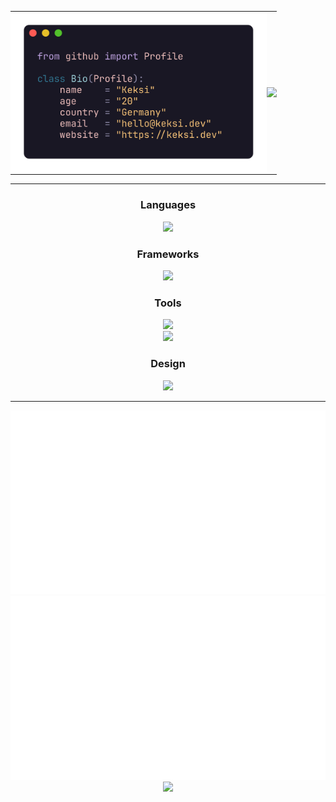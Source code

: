 <table style="border-collapse: collapse; border: none; padding: 0;">
  <tr>
    <td style="border: none; padding: 0;" align="left">
      <img width="410px" src="./assets/profile.png">
    </td>
    <td style="border: none; padding: 0;" align="right">
      <img src="https://lanyard.cnrad.dev/api/527147599942385674">
    </td>
  </tr>
</table>

---

<h3
    align="center"
    style="font-weight: bold">
    Languages
</h3>
<div
    align="center">
    <img src="https://go-skill-icons.vercel.app/api/icons?i=go,py,ts,js,nodejs,bun&theme=dark">
</div>

<h3
    align="center"
    style="font-weight: bold">
    Frameworks
</h3>
<div
    align="center">
    <img src="https://go-skill-icons.vercel.app/api/icons?i=nuxt,vue,next,react,vite,astro&theme=dark">
</div>

<h3
    align="center"
    style="font-weight: bold">
    Tools
</h3>
<div
    align="center">
    <img src="https://go-skill-icons.vercel.app/api/icons?i=vscode,zed,git,github,docker,discord&theme=dark">
    </br>
    <img src="https://go-skill-icons.vercel.app/api/icons?i=mongodb,postgres,pocketbase,cloudflare,vercel,netlify&theme=dark">
</div>

<h3
    align="center"
    style="font-weight: bold">
    Design
</h3>
<div
    align="center">
    <img src="https://go-skill-icons.vercel.app/api/icons?i=figma,tailwind,shadcn&theme=dark">
</div>

---
<div
    align="center">
    <img src="https://raw.githubusercontent.com/keksiqc/github-stats-transparent/output/generated/overview.svg">
    <img src="https://raw.githubusercontent.com/keksiqc/github-stats-transparent/output/generated/languages.svg">
</div>

<div
    align="center">
    <img src="./assets/gray_cat_on_line.svg">
</div>
